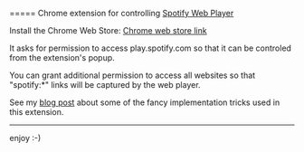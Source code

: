 =====
Chrome extension for controlling [Spotify Web Player](https://play.spotify.com)

Install the Chrome Web Store:
[Chrome web store link](https://chrome.google.com/webstore/detail/gkmfagbigbkgjbbphlemmafhjabeofek)

It asks for permission to access play.spotify.com so that it can be
controled from the extension's popup.

You can grant additional permission to access all websites so that
"spotify:*" links will be captured by the web player.

See my [blog post](http://kyle.graehl.org/chrome,/extension,/development/2013/08/18/chrome-extension-rants.html)
about some of the fancy implementation tricks used in this extension.

----

enjoy :-)